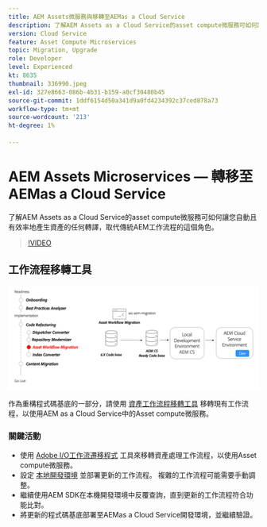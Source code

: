 ```yaml
---
title: AEM Assets微服務與移轉至AEMas a Cloud Service
description: 了解AEM Assets as a Cloud Service的asset compute微服務可如何讓您自動且有效率地產生資產的任何轉譯，取代傳統AEM工作流程的這個角色。
version: Cloud Service
feature: Asset Compute Microservices
topic: Migration, Upgrade
role: Developer
level: Experienced
kt: 8635
thumbnail: 336990.jpeg
exl-id: 327e8663-086b-4b31-b159-a0cf30480b45
source-git-commit: 1ddf6154d50a341d9a0fd4234392c37ced878a73
workflow-type: tm+mt
source-wordcount: '213'
ht-degree: 1%

---
```


# AEM Assets Microservices — 轉移至AEMas a Cloud Service

了解AEM Assets as a Cloud Service的asset compute微服務可如何讓您自動且有效率地產生資產的任何轉譯，取代傳統AEM工作流程的這個角色。

>[!VIDEO](https://video.tv.adobe.com/v/336990/?quality=12&learn=on)

## 工作流程移轉工具

![資產工作流程移轉工具](./assets/asset-workflow-migration.png)

作為重構程式碼基底的一部分，請使用 [資產工作流程移轉工具](https://experienceleague.adobe.com/docs/experience-manager-cloud-service/moving/refactoring-tools/asset-workflow-migration-tool.html) 移轉現有工作流程，以使用AEM as a Cloud Service中的Asset compute微服務。

### 關鍵活動

* 使用 [Adobe I/O工作流遷移程式](https://github.com/adobe/aio-cli-plugin-aem-cloud-service-migration#command-aio-aem-migrationworkflow-migrator) 工具來移轉資產處理工作流程，以使用Asset compute微服務。
* 設定 [本地開發環境](https://experienceleague.adobe.com/docs/experience-manager-learn/cloud-service/local-development-environment-set-up/overview.html) 並部署更新的工作流程。 複雜的工作流程可能需要手動調整。
* 繼續使用AEM SDK在本機開發環境中反覆查詢，直到更新的工作流程符合功能比對。
* 將更新的程式碼基底部署至AEMas a Cloud Service開發環境，並繼續驗證。

